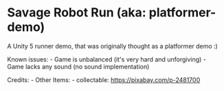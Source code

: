 # Savage Robot Run (aka: platformer-demo)
A Unity 5 runner demo, that was originally thought as a platformer demo :)

Known issues:
	- Game is unbalanced (it's very hard and unforgiving)
	- Game lacks any sound (no sound implementation)

Credits:
	- Other Items:
		- collectable: https://pixabay.com/p-2481700
